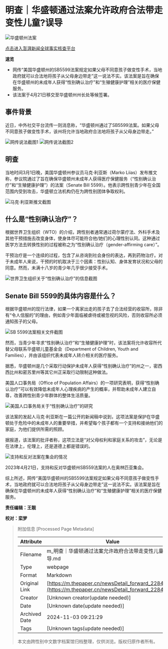 # 明查｜华盛顿通过法案允许政府合法带走变性儿童?误导

![华盛顿州法案](https://imagecloud.thepaper.cn/thepaper/image/249/112/247.png)

[点击进入澎湃新闻全球事实核查平台](http://factpaper.cn)

**速览**

- 网传“美国华盛顿州的SB5599法案规定如果父母不同意孩子做变性手术，当地政府就可以合法地将孩子从父母身边带走”这一说法不实。该法案是旨在确保在华盛顿州的未成年人获得“性别确认治疗”和“生殖健康护理”相关的医疗保健服务。
- 该法案于4月21日移交至华盛顿州州长处等候签署。

## 事件背景

近日，中外社交平台流传一则消息称，“华盛顿州通过了SB5599法案。如果父母不同意孩子做变性手术，该州将允许当地政府合法地将孩子从父母身边带走。”

![网传说法截图1](https://imagecloud.thepaper.cn/thepaper/image/249/112/205.png)
![网传说法截图2](https://imagecloud.thepaper.cn/thepaper/image/249/112/206.png)

## 明查

当地时间3月1日晚，美国华盛顿州参议员马克·利亚斯（Marko Liias）发布推文称，参议院通过了旨在确保华盛顿州未成年人获得医疗保健服务（“性别确认治疗”和“生殖健康护理”）的法案（Senate Bill 5599）。他表示跨性别青少年在全国范围内受到攻击，华盛顿立法机构仍在为跨性别团体争取权利。

![马克·利亚斯推文截图](https://imagecloud.thepaper.cn/thepaper/image/249/112/208.png)

## 什么是“性别确认治疗”？

根据世界卫生组织（WTO）的介绍，跨性别者通常通过荷尔蒙疗法、外科手术及其他干预措施去改变身体，使身体尽可能符合他/她们的心理性别认同。这种通过医学方法去转换性别的过程被称之为“性别确认治疗（gender-affirming care）”。

干预治疗是一个连续的过程，包含了从咨询到社会身份的表达，再到药物治疗。对于未成年人来说，干预的时机取决于三个因素：性别认知、身体发育状况和父母的同意。然而，未满十八岁的青少年几乎很少接受手术。

![世界卫生组织关于“性别确认治疗”的信息截图](https://imagecloud.thepaper.cn/thepaper/image/249/112/209.png)

## Senate Bill 5599的具体内容是什么？

根据华盛顿州的现行法律，如果一个离家出走的孩子去了合法经营的收容所，除非有“令人信服的”的理由，例如青少年面临被虐待或被忽视的风险，否则收容所必须通知孩子的父母。

![SB 5599法案相关文件截图](https://imagecloud.thepaper.cn/thepaper/image/249/112/210.png)

然而，当青少年寻求“性别确认治疗”和“生殖健康护理”时，该法案将允许收容所代替父母联系华盛顿儿童基金会（Department of Children, Youth and Families），并由该组织代表未成年人转介相关的医疗服务。

据悉，华盛顿州是几个采取行动保护未成年人获得“性别确认治疗”的州之一，密西西比州和密苏里州等其它州正采取行动限制这种做法。

美国人口事务局（Office of Population Affairs）的一项研究表明，获得“性别确认治疗”可以有效降低未成年人心理疾病的产生的概率，并帮助未成年人建立自尊，改善跨性别青少年群体的整体生活质量。

![美国人口事务局关于“性别确认治疗”的研究](https://imagecloud.thepaper.cn/thepaper/image/249/112/211.png)

该法案的发起人马克·利亚斯在一篇公开的新闻稿中说到，这项法案是保护在华盛顿处于危险中的未成年人的重要举措，并希望每个孩子都有一个支持和接纳他们的家庭，为他们提供所需的照顾。

据报道，该法案的批评者称，这项立法是“对父母权利和家庭关系的攻击”，无论是在法律上，伦理上，还是道德上都是错误的。

![支持和反对法案在集会的情况](https://imagecloud.thepaper.cn/thepaper/image/249/112/212.jpg)

2023年4月21日，支持和反对华盛顿州SB559法案的人在奥林匹亚集会。

综上所述，网传“美国华盛顿州的SB5599法案规定如果父母不同意孩子做变性手术，当地政府就可以合法地将孩子从父母身边带走”这一说法不实。该法案是旨在确保在华盛顿州的未成年人获得“性别确认治疗”和“生殖健康护理”相关的医疗保健服务。

**责任编辑：王靓**

**校对：栾梦**

> 附加信息 [Processed Page Metadata]
>
> | Attribute       | Value                                  |
> |-----------------|----------------------------------------|
> | Filename        | m_明查｜华盛顿通过法案允许政府合法带走变性儿童误导.md                             |
> | Type            | webpage                                 |
> | Format          | Markdown                               |
> | Original Link   | [https://m.thepaper.cn/newsDetail_forward_22847857](https://m.thepaper.cn/newsDetail_forward_22847857)                       |
> | Creator         | [Unknown creator(update needed)]                              |
> | Date            | [Unknown date(update needed)]                                 |
> | Archived Date   | 2024-11-03 09:21:29                             |
> | Tags            | [Unknown tags(update needed)]                                 |
>
> 本文由跨性别中文数字档案馆归档整理，仅供浏览。版权归原作者所有。
>